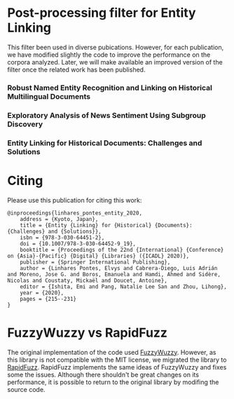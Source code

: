 # Post-processing filter for Entity Linking

This filter been used in diverse pubications. However, for each publication, we have modified slightly the code to improve the performance on the corpora analyzed. Later, we will make available an improved version of the filter once the related work has been published.

### Robust Named Entity Recognition and Linking on Historical Multilingual Documents

### Exploratory Analysis of News Sentiment Using Subgroup Discovery

### Entity Linking for Historical Documents: Challenges and Solutions

# Citing

Please use this publication for citing this work:
```
@inproceedings{linhares_pontes_entity_2020,
	address = {Kyoto, Japan},
	title = {Entity {Linking} for {Historical} {Documents}: {Challenges} and {Solutions}},
	isbn = {978-3-030-64451-2},
	doi = {10.1007/978-3-030-64452-9_19},
	booktitle = {Proceedings of the 22nd {International} {Conference} on {Asia}-{Pacific} {Digital} {Libraries} ({ICADL} 2020)},
	publisher = {Springer International Publishing},
	author = {Linhares Pontes, Elvys and Cabrera-Diego, Luis Adrián and Moreno, Jose G. and Boros, Emanuela and Hamdi, Ahmed and Sidère, Nicolas and Coustaty, Mickaël and Doucet, Antoine},
	editor = {Ishita, Emi and Pang, Natalie Lee San and Zhou, Lihong},
	year = {2020},
	pages = {215--231}
}
```

# FuzzyWuzzy vs RapidFuzz

The original implementation of the code used [FuzzyWuzzy](https://github.com/seatgeek/fuzzywuzzy). However, as this library is not compatible with the MIT license, we migrated the library to [RapidFuzz](https://github.com/maxbachmann/RapidFuzz/). RapidFuzz implements the same ideas of FuzzyWuzzy and fixes some the issues. Although there shouldn't be great changes on its performance, it is possible to return to the original library by modifing the source code.
